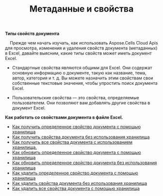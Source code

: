 ﻿---
title: Метаданные и свойства
second_title: Aspose.Cells Cloud Documen
type: docs
url: /ru/metadata/
aliases: [/document-properties/,/working-with-document-properties/]
keywords: Get, delete, and update metadata from excel files
description: Aspose.Cells Cloud REST API поддерживает получение, удаление и обновление метаданных из файлов Excel. SDK поддерживает различные языки разработки. К ним относятся Android, C#, Go, Java, NodeJS, Perl, PHP, Python, Ruby и Swift.
weight: 100
kwords: Excel, Office Облако, REST API, электронная таблица, PDF, CSV, Json, Markdwon, метаданные и свойства
---
**Типы свойств документа**

&nbsp;&nbsp;&nbsp;&nbsp;Прежде чем начать изучать, как использовать Aspose.Cells Cloud Apis для просмотра, изменения и удаления свойств документа (метаданных) в Excel, давайте выясним, какие типы свойств может иметь документ Excel.

- Стандартные свойства являются общими для Excel. Они содержат основную информацию о документе, такую как название, тема, автор, категория и т. д. Вы можете назначить этим свойствам свои собственные текстовые значения, чтобы упростить поиск документа Excel.

- Пользовательские свойства — это свойства, определяемые пользователем. Они позволяют вам добавлять другие свойства в документ Excel.


**Как работать со свойствами документа в файле Excel.**

- [Как получить определенное свойство документа с помощью хранилища](/cells/ru/document-properties/get/)
- [Как получить свойства документа без использования хранилища](/cells/ru/metadata/get/)
- [Как получить все свойства документа с использованием хранилища.](/cells/ru/document-properties/get-all/)
- [Как обновить определенное свойство документа с помощью хранилища](/cells/ru/document-properties/update/)
- [Как обновить определенное свойство документа без использования хранилища](/cells/ru/metadata/update/)
- [Как удалить определенное свойство документа с помощью хранилища](/cells/ru/document-properties/delete/)
- [Как удалить свойства документа без использования хранилища](/cells/ru/metadata/delete/)
- [Как удалить все свойства документа с помощью хранилища](/cells/ru/document-properties/clear/)

